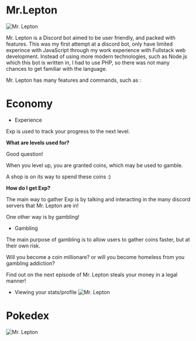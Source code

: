 # Mr.Lepton

![Mr. Lepton](https://i.imgur.com/OQEPxxU.png)

Mr. Lepton is a Discord bot aimed to be user friendly, and packed with features.  This was my first attempt at a discord bot, only have limited experince with JavaScript through my work experience with Fullstack web development.  Instead of using more modern technologies, such as Node.js which this bot is written in, I had to use PHP, so there was not many chances to get familiar with the language.  

Mr. Lepton has many features and commands, such as :

# Economy 

- Experience 

Exp is used to track your progress to the next level.

**What are levels used for?**

Good question!

When you level up, you are granted coins, which may be used to gamble.

A shop is on its way to spend these coins :)

**How do I get Exp?**

The main way to gather Exp is by talking and interacting in the many discord servers that Mr. Lepton are in!

One other way is by gambling!

- Gambling

The main purpose of gambling is to allow users to gather coins faster, but at their own risk.

Will you become a coin millionare? or will you become homeless from you gambling addiction?  

Find out on the next episode of Mr. Lepton steals your money in a legal manner!

- Viewing your stats/profile
![Mr. Lepton](https://i.imgur.com/zTIQd77.gif)







# Pokedex 

![Mr. Lepton](https://i.imgur.com/SYBubKN.gif)

#
